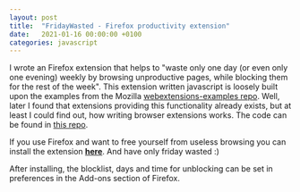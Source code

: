 ```yaml
---
layout: post
title:  "FridayWasted - Firefox productivity extension"
date:   2021-01-16 00:00:00 +0100
categories: javascript
---
```

I wrote an Firefox extension that helps to "waste only one day (or even only one evening) weekly by browsing unproductive pages, while blocking them for the rest of the week". This extension written javascript is loosely built upon the examples from the Mozilla [webextensions-examples repo](https://github.com/mdn/webextensions-examples). Well, later I found that extensions providing this functionality already exists, but at least I could find out, how writing browser extensions works. The code can be found in [this repo](https://github.com/ikossaczky/friday-wasted).


If you use Firefox and want to free yourself from useless browsing you can install the extension [**here**](https://github.com/ikossaczky/friday-wasted/raw/master/fridaywasted-0.0.1-fx.xpi). And have only friday wasted :)

After installing, the blocklist, days and time for unblocking can be set in preferences in the Add-ons section of Firefox.